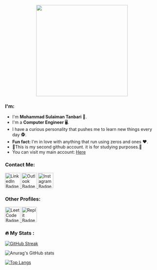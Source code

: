 <div id="header" align="center">
  <img src="https://c.tenor.com/YIa74mHIZQQAAAAC/letterzip-hello.gif" width="300"/>
</div>
<h3> I'm: </h2>
<ul>
  <li>I'm <strong>Mohammad Sulaiman Tanbari</strong> &#x1F935;.</li>
  <li>I'm a <strong>Computer Engineer</strong> &#128421;.</li> 
  <li>I have a curious personality that pushes me to learn new things every day &#x1F575;.</li> 
  <li><strong>Fun fact: </strong>I'm in love with anything that run using zeros and ones &#10084;.</li>
  <li>&#x1F6D1;This is my second github account. it is for studying purposes.&#x1F6D1;</li>
  <li>You can visit my main account: <a href="https://github.com/mhdsulaiman">Here</a></li>
</ul>
<h3>Contact Me:</h2>
<div id="badges">
  <a href="https://www.linkedin.com/in/mohammad-sulaiman-tanbari/">
    <img src="https://bankimooncentre.org/wp-content/uploads/2020/05/LinkedIn-Icon-Square.png" alt="LinkedIn Badge" width="50"/>
  </a>
  <a href="mailto:suliman.tanbari@hotmail.com">
    <img src="https://upload.wikimedia.org/wikipedia/commons/d/df/Microsoft_Office_Outlook_%282018%E2%80%93present%29.svg" alt="Outlook Badge" width="50"/>
  </a>
   <a href="https://www.instagram.com/mst12n6/">
    <img src="https://cdn.pixabay.com/photo/2020/11/15/06/18/instagram-logo-5744708_1280.png" alt="Instagram Badge" width="50"/>
  </a>
</div>
<h3>Other Profiles:</h3>
   <a href="https://leetcode.com/MST12N6/">
    <img src="https://upload.wikimedia.org/wikipedia/commons/1/19/LeetCode_logo_black.png" alt="LeetCode Badge" width="50"/>
   </a>
   <a href="https://replit.com/@Mohammad-Sulaim">
    <img src="https://upload.wikimedia.org/wikipedia/commons/thumb/b/b2/Repl.it_logo.svg/1200px-Repl.it_logo.svg.png" alt="Replit Badge" width="50"/>
   </a>

### :fire: My Stats :
[![GitHub Streak](http://github-readme-streak-stats.herokuapp.com?user=mhdsulaimantan&theme=dark&background=000000)](https://git.io/streak-stats)

![Anurag's GitHub stats](https://github-readme-stats.vercel.app/api?username=anuraghazra&show_icons=true&theme=radical)

[![Top Langs](https://github-readme-stats.vercel.app/api/top-langs/?username=mhdsulaimantan&layout=compact)](https://github.com/anuraghazra/github-readme-stats)
